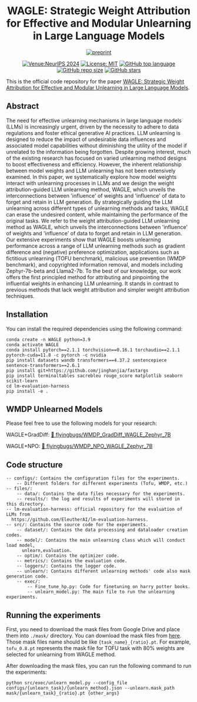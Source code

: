 <div align='center'>
 
# WAGLE: Strategic Weight Attribution for Effective and Modular Unlearning in Large Language Models

[![preprint](https://img.shields.io/badge/arXiv-2410.17509-B31B1B)](https://arxiv.org/pdf/2410.17509)

[![Venue:NeurIPS 2024](https://img.shields.io/badge/Venue-NeurIPS%202024-blue)](https://neurips.cc/Conferences/2024)
[![License: MIT](https://img.shields.io/badge/License-MIT-blue)](https://github.com/OPTML-Group/WAGLE?tab=MIT-1-ov-file)
[![GitHub top language](https://img.shields.io/github/languages/top/OPTML-Group/WAGLE)](https://github.com/OPTML-Group/WAGLE)
[![GitHub repo size](https://img.shields.io/github/repo-size/OPTML-Group/WAGLE)](https://github.com/OPTML-Group/WAGLE)
[![GitHub stars](https://img.shields.io/github/stars/OPTML-Group/WAGLE)](https://github.com/OPTML-Group/WAGLE)

</div>

This is the official code repository for the paper [WAGLE: Strategic Weight Attribution for Effective and Modular Unlearning in Large Language Models](https://arxiv.org/pdf/2410.17509).

## Abstract

The need for effective unlearning mechanisms in large language models (LLMs) is increasingly urgent, driven by the necessity to adhere to data regulations and foster ethical generative AI practices. LLM unlearning is designed to reduce the impact of undesirable data influences and associated model capabilities without diminishing the utility of the model if unrelated to the information being forgotten. Despite growing interest, much of the existing research has focused on varied unlearning method designs to boost effectiveness and efficiency. However, the inherent relationship between model weights and LLM unlearning has not been extensively examined. In this paper, we systematically explore how model weights interact with unlearning processes in LLMs and we design the weight attribution-guided LLM unlearning method, WAGLE, which unveils the interconnections between 'influence' of weights and 'influence' of data to forget and retain in LLM generation. By strategically guiding the LLM unlearning across different types of unlearning methods and tasks, WAGLE can erase the undesired content, while maintaining the performance of the original tasks. We refer to the weight attribution-guided LLM unlearning method as WAGLE, which unveils the interconnections between 'influence' of weights and 'influence' of data to forget and retain in LLM generation. Our extensive experiments show that WAGLE boosts unlearning performance across a range of LLM unlearning methods such as gradient difference and (negative) preference optimization, applications such as fictitious unlearning (TOFU benchmark), malicious use prevention (WMDP benchmark), and copyrighted information removal, and models including Zephyr-7b-beta and Llama2-7b. To the best of our knowledge, our work offers the first principled method for attributing and pinpointing the influential weights in enhancing LLM unlearning. It stands in contrast to previous methods that lack weight attribution and simpler weight attribution techniques.

<!-- <table align="center">
  <tr>
    <td align="center"> 
      <img src="Images/teaser.png" alt="Teaser" style="width: 700px;"/> 
      <br>
      <em style="font-size: 18px;">  <strong style="font-size: 18px;">Figure 1:</strong> Systematic overview and experiment highlights of SimNPO.</em>
    </td>
  </tr>
</table> -->

## Installation

You can install the required dependencies using the following command:
```
conda create -n WAGLE python=3.9
conda activate WAGLE
conda install pytorch==2.1.1 torchvision==0.16.1 torchaudio==2.1.1 pytorch-cuda=11.8 -c pytorch -c nvidia
pip install datasets wandb transformers==4.37.2 sentencepiece sentence-transformers==2.6.1
pip install git+https://github.com/jinghanjia/fastargs  
pip install terminaltables sacrebleu rouge_score matplotlib seaborn scikit-learn
cd lm-evaluation-harness
pip install -e .
```

## WMDP Unlearned Models
Please feel free to use the following models for your research:

WAGLE+GradDiff: [🤗 flyingbugs/WMDP_GradDiff_WAGLE_Zephyr_7B](https://huggingface.co/flyingbugs/WMDP_GradDiff_WAGLE_Zephyr_7B)

WAGLE+NPO: [🤗 flyingbugs/WMDP_NPO_WAGLE_Zephyr_7B](https://huggingface.co/flyingbugs/WMDP_NPO_WAGLE_Zephyr_7B)


## Code structure

```
-- configs/: Contains the configuration files for the experiments.
    -- Different folders for different experiments (Tofu, WMDP, etc.)
-- files/: 
    -- data/: Contains the data files necessary for the experiments.
    -- results/: the log and results of experiments will stored in this directory.
-- lm-evaluation-harness: official repository for the evaluation of LLMs from      
  https://github.com/EleutherAI/lm-evaluation-harness.
-- src/: Contains the source code for the experiments.
    -- dataset/: Contains the data processing and dataloader creation codes.
    -- model/: Contains the main unlearning class which will conduct load model, 
      unlearn,evaluation.
    -- optim/: Contains the optimizer code.
    -- metrics/: Contains the evaluation code.
    -- loggers/: Contains the logger code.
    -- unlearn/: Contains different unlearning methods' code also mask generation code.
    -- exec/:
        -- Fine_tune_hp.py: Code for finetuning on harry potter books.
        -- unlearn_model.py: The main file to run the unlearning experiments.
```
## Running the experiments

First, you need to download the mask files from Google Drive and place them into ```./mask/``` directory. You can download the mask files from [here](https://drive.google.com/drive/folders/1yYzvroNHNKWrNWk0WOX_j4pXw4kIyEyf?usp=sharing). Those mask files name should be like ```{task_name}_{ratio}.pt```. For example, ```tofu_0.8.pt``` represents the mask file for TOFU task with 80% weights are selected for unlearning from WAGLE method.

After downloading the mask files, you can run the following command to run the experiments:
```
python src/exec/unlearn_model.py --config_file configs/{unlearn_task}/{unlearn_method}.json --unlearn.mask_path mask/{unlearn_task}_{ratio}.pt {other_args}
```


<!---## Cite This Work
```
@misc{jia2024waglestrategicweightattribution,
      title={WAGLE: Strategic Weight Attribution for Effective and Modular Unlearning in Large Language Models}, 
      author={Jinghan Jia and Jiancheng Liu and Yihua Zhang and Parikshit Ram and Nathalie Baracaldo and Sijia Liu},
      year={2024},
      eprint={2410.17509},
      archivePrefix={arXiv},
      primaryClass={cs.LG},
      url={https://arxiv.org/abs/2410.17509}, 
}
```!--->
